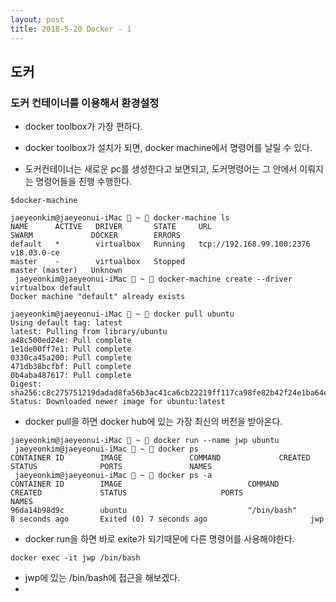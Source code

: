 ```yaml
---
layout: post
title: 2018-5-20 Docker - 1
---
```


## 도커

### 도커 컨테이너를 이용해서 환경설정

- docker toolbox가 가장 편하다.
- docker toolbox가 설치가 되면, docker machine에서 명령어를 날릴 수 있다.


- 도커컨테이너는 새로운 pc를 생성한다고 보면되고, 도커명령어는 그 안에서 이뤄지는 명령어들을 진행 수행한다.

```
$docker-machine
```
```
jaeyeonkim@jaeyeonui-iMac  ~  docker-machine ls
NAME      ACTIVE   DRIVER       STATE     URL                         SWARM             DOCKER        ERRORS
default   *        virtualbox   Running   tcp://192.168.99.100:2376                     v18.03.0-ce
master    -        virtualbox   Stopped                               master (master)   Unknown
 jaeyeonkim@jaeyeonui-iMac  ~  docker-machine create --driver virtualbox default
Docker machine "default" already exists
```

```
jaeyeonkim@jaeyeonui-iMac  ~  docker pull ubuntu
Using default tag: latest
latest: Pulling from library/ubuntu
a48c500ed24e: Pull complete
1e1de00ff7e1: Pull complete
0330ca45a200: Pull complete
471db38bcfbf: Pull complete
0b4aba487617: Pull complete
Digest: sha256:c8c275751219dadad8fa56b3ac41ca6cb22219ff117ca98fe82b42f24e1ba64e
Status: Downloaded newer image for ubuntu:latest
```
- docker pull을 하면 docker hub에 있는 가장 최신의 버전을 받아온다.


```
jaeyeonkim@jaeyeonui-iMac  ~  docker run --name jwp ubuntu
 jaeyeonkim@jaeyeonui-iMac  ~  docker ps
CONTAINER ID        IMAGE               COMMAND             CREATED             STATUS              PORTS               NAMES
 jaeyeonkim@jaeyeonui-iMac  ~  docker ps -a
CONTAINER ID        IMAGE                            COMMAND             CREATED             STATUS                     PORTS               NAMES
96da14b98d9c        ubuntu                           "/bin/bash"         8 seconds ago       Exited (0) 7 seconds ago                       jwp
```
- docker run을 하면 바로 exite가 되기때문에 다른 명령어를 사용해야한다.

```
docker exec -it jwp /bin/bash
```
- jwp에 있는 /bin/bash에 접근을 해보겠다.
-

